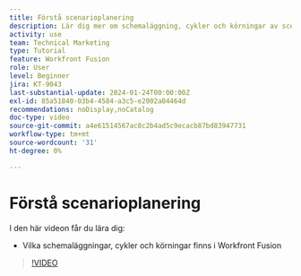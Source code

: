 ```yaml
---
title: Förstå scenarioplanering
description: Lär dig mer om schemaläggning, cykler och körningar av scenarier [!DNL Adobe Workfront Fusion].
activity: use
team: Technical Marketing
type: Tutorial
feature: Workfront Fusion
role: User
level: Beginner
jira: KT-9043
last-substantial-update: 2024-01-24T00:00:00Z
exl-id: 85a51840-03b4-4584-a3c5-e2002a04464d
recommendations: noDisplay,noCatalog
doc-type: video
source-git-commit: a4e61514567ac8c2b4ad5c9ecacb87bd83947731
workflow-type: tm+mt
source-wordcount: '31'
ht-degree: 0%

---
```


# Förstå scenarioplanering

I den här videon får du lära dig:

* Vilka schemaläggningar, cykler och körningar finns i Workfront Fusion

>[!VIDEO](https://video.tv.adobe.com/v/335284/?quality=12&learn=on)

